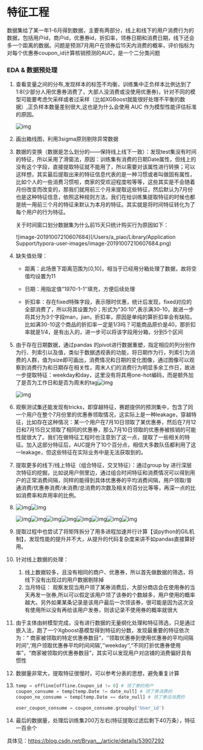 # 特征工程

数据集给了某一年1-6月得到数据，主要有两部分，线上和线下的用户消费行为的数据，包括用户id，商户id，优惠券id，折扣率，领券日期和消费日期，线下还会多一个距离的数据。问题是预测7月用户在领券后15天内消费的概率，评价指标为对每个优惠券coupon_id计算核销预测的AUC，是一个二分类问题

### EDA & 数据预处理

1. 查看变量之间的分布,发现样本的标签不均衡，训练集中正负样本比例达到了1:8(少部分人用优惠券消费了，大部人没消费或没使用优惠券)，针对不同的模型可能要考虑欠采样或者过采样（比如XGBoost就能很好处理不平衡的数据）,正负样本数量差别很大,这也是为什么会使用 AUC 作为模型性能评估标准的原因。

   ![img](https://img-blog.csdn.net/20161228120229789?watermark/2/text/aHR0cDovL2Jsb2cuY3Nkbi5uZXQvQnJ5YW5fXw==/font/5a6L5L2T/fontsize/400/fill/I0JBQkFCMA==/dissolve/70/gravity/Center)

2. 画出箱线图，利用3sigma原则剔除异常数据

3. 数据的变换（数据是怎么划分的——保持线上线下一致）：发现test集没有时间的特征，所以采用了滑窗法，原因：训练集有消费的日期Date属性，但线上的没有这个字段，直接提取特征就不能用了，所以需要对该属性进行转换；可以这样想，其实最后提取出来的特征信息代表的是一种习惯或者叫做固有属性，比如个人的一些消费习惯啦，商家的受欢迎程度啦等等，这些其实是不会随着月份改变而改变的，那我们就用前三个月来提取这些特征，然后默认为7月份也是这种特征信息，依照这种规则方法，我们在给训练集提取特征的时候也都是统一用前三个月的特征来默认为本月的特征。其实就是将时间特征转化为了每个用户的行为特征。

   关于时间窗口划分数据集为什么前15天只统计购买行为原因如下：

   ![image-20191007210607684](/Users/a_piao/Library/Application Support/typora-user-images/image-20191007210607684.png)

4. 缺失值处理：

   - 距离：此场景下距离范围为[0,10]，相当于已经用分箱处理了数据，故将空值均设置为11

   - 日期：用指定值“1970-1-1‘’填充，方便后续处理

   - 折扣率：存在fixed特殊字段，表示限时优惠，统计后发现，fixed对应的全部消费了，所以将其设置为0；形式为"30:10",表示满30-10，故进一步将其分为3个字段man，jian，折扣率，原因是单纯的算折扣率会有缺陷，比如满30-10这个商品的折扣率一定是1/3吗？可能商品原价是40，那折扣率就是1/4，是有出入的，进一步可以将该字段用分箱，分到5个区间

5. 由于存在日期数据，通过pandas 的pivot进行数据重塑，指定相应的列分别作为行、列索引以及值，类似于数据透视表的功能，将日期作为行，列索引为消费的人群，值为size即可画出，消费情况和日期的变化图像，通过图像可以观察到消费行为和日期存在相关性，周末人们的消费行为明显多余工作日，故进一步提取特征：weekday和day，这里没有将其用one-hot编码，而是额外加了是否为工作日和是否为周末的tag![img](https://img-blog.csdn.net/20161228120150444?watermark/2/text/aHR0cDovL2Jsb2cuY3Nkbi5uZXQvQnJ5YW5fXw==/font/5a6L5L2T/fontsize/400/fill/I0JBQkFCMA==/dissolve/70/gravity/Center)

   ![img](https://img-blog.csdn.net/20161228120202618?watermark/2/text/aHR0cDovL2Jsb2cuY3Nkbi5uZXQvQnJ5YW5fXw==/font/5a6L5L2T/fontsize/400/fill/I0JBQkFCMA==/dissolve/70/gravity/Center)

6. 观察测试集还能发现有tricks，即穿越特征，赛题提供的预测集中，包含了同一个用户在整个7月份里的优惠券领取情况，这实际上是一种leakage，穿越特征，比如存在这种情况：某一个用户在7月10日领取了某优惠券，然后在7月12日和7月15日又领取了相同的优惠券，那么7月10日领取的优惠券被核销的可能性就很大了。我们在做特征工程时也注意到了这一点，提取了一些相关的特征。加入这部分特征后，AUC提升了10个百分点，相信大多数队伍都利用了这一leakage，但这些特征在实际业务中是无法获取到的。

7. 提取更多的线下/线上特征（组合特征，交叉特征）：通过group by 进行深层次特征的挖掘，比如说用户侧里边，通过组合时间特征和消费情况可以得到用户的正常消费间隔，同样的能得到具体优惠券的平均消费间隔，用户领取/普通消费/优惠券消费/未消费/总消费的次数及相关的百分比等等，再深一点的比如消费率和弃用率的比例。

8. ![img](https://img-blog.csdn.net/20161228120331728?watermark/2/text/aHR0cDovL2Jsb2cuY3Nkbi5uZXQvQnJ5YW5fXw==/font/5a6L5L2T/fontsize/400/fill/I0JBQkFCMA==/dissolve/70/gravity/Center)![img](https://img-blog.csdn.net/20161228120321212?watermark/2/text/aHR0cDovL2Jsb2cuY3Nkbi5uZXQvQnJ5YW5fXw==/font/5a6L5L2T/fontsize/400/fill/I0JBQkFCMA==/dissolve/70/gravity/Center)

   ![img](https://img-blog.csdn.net/20161228120341572?watermark/2/text/aHR0cDovL2Jsb2cuY3Nkbi5uZXQvQnJ5YW5fXw==/font/5a6L5L2T/fontsize/400/fill/I0JBQkFCMA==/dissolve/70/gravity/Center)![img](https://img-blog.csdn.net/20161228120350385?watermark/2/text/aHR0cDovL2Jsb2cuY3Nkbi5uZXQvQnJ5YW5fXw==/font/5a6L5L2T/fontsize/400/fill/I0JBQkFCMA==/dissolve/70/gravity/Center)![img](https://img-blog.csdn.net/20161228120400995?watermark/2/text/aHR0cDovL2Jsb2cuY3Nkbi5uZXQvQnJ5YW5fXw==/font/5a6L5L2T/fontsize/400/fill/I0JBQkFCMA==/dissolve/70/gravity/Center)![img](https://img-blog.csdn.net/20161228120413228?watermark/2/text/aHR0cDovL2Jsb2cuY3Nkbi5uZXQvQnJ5YW5fXw==/font/5a6L5L2T/fontsize/400/fill/I0JBQkFCMA==/dissolve/70/gravity/Center)![img](https://img-blog.csdn.net/20161228120423603?watermark/2/text/aHR0cDovL2Jsb2cuY3Nkbi5uZXQvQnJ5YW5fXw==/font/5a6L5L2T/fontsize/400/fill/I0JBQkFCMA==/dissolve/70/gravity/Center)![img](https://img-blog.csdn.net/20161228120433855?watermark/2/text/aHR0cDovL2Jsb2cuY3Nkbi5uZXQvQnJ5YW5fXw==/font/5a6L5L2T/fontsize/400/fill/I0JBQkFCMA==/dissolve/70/gravity/Center)![img](https://img-blog.csdn.net/20161228120444634?watermark/2/text/aHR0cDovL2Jsb2cuY3Nkbi5uZXQvQnJ5YW5fXw==/font/5a6L5L2T/fontsize/400/fill/I0JBQkFCMA==/dissolve/70/gravity/Center)![img](https://img-blog.csdn.net/20161228120458556?watermark/2/text/aHR0cDovL2Jsb2cuY3Nkbi5uZXQvQnJ5YW5fXw==/font/5a6L5L2T/fontsize/400/fill/I0JBQkFCMA==/dissolve/70/gravity/Center)

8. 提取过程中也尝试了将矩阵拆分了用多进程加速并行计算【谈python的GIL机制】，发现性能的提升并不大，从提升的代码复杂度来讲不如pandas直接算好用。

9. 针对线上数据的处理：

   1. 线上数据较多，且没有相同的商户、优惠券，所以首先做数据的筛选，将线下没有出现过的用户数据剔除掉
   2. 当月特征： 观察发现当用户领了某券消费后，大部分商店会在使用券的当天再发一张券,所以可以假定该用户领了该券的个数越多，用户使用的概率越大。另外如果某条记录是该用户最后一次领该券，很可能是因为这次没有使用所以没有再给该用户发券，则该记录不使用券的概率就很大

11. 由于主体由树模型完成，没有进行数据的无量纲化处理和特征筛选，只是通过嵌入法，跑了一个Xgboost基模型得到特征的分数，发现最重要的特征依次为：“ 商家被领取的特定优惠券数目”，‘’领取优惠券到使用优惠券的平均间隔时间",‘用户领取优惠券平均时间间隔’,‘’weekday‘’,“不同打折优惠券使用率”，“商家被领取的优惠券数目”，其实可以发现用户对店铺的消费偏好具有惯性

12. 数据量非常大，提取特征很慢时，可以参考分表的思想，避免重复计算

13. ```python
    temp = offline[offline.Coupon_id != 0] # 领了券的用户
    coupon_consume = temp[temp.Date != date_null] # 领了券消费的
    coupon_no_consume = temp[temp.Date == date_null] # 领了券没消费的
    
    user_coupon_consume = coupon_consume.groupby('User_id')
    ```

14. 最后的数据量，处理后训练集200万左右(特征提取过滤后剩下40万条），特征一百余个








具体见：https://blog.csdn.net/Bryan__/article/details/53907292

